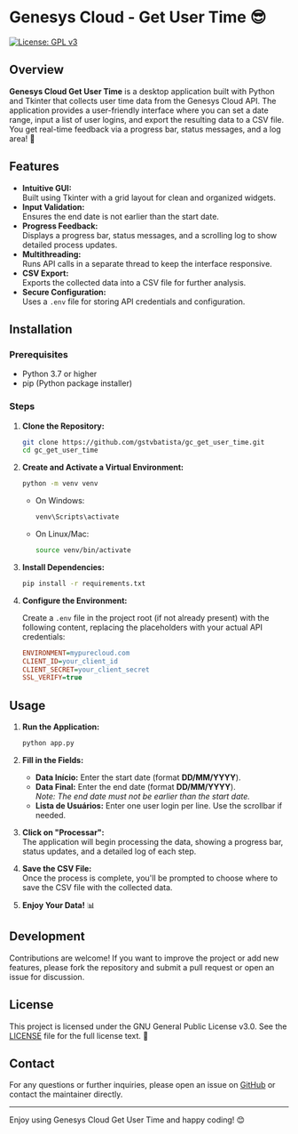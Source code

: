 # Genesys Cloud - Get User Time 😎

[![License: GPL v3](https://img.shields.io/badge/License-GPLv3-blue.svg)](https://www.gnu.org/licenses/gpl-3.0)

## Overview

**Genesys Cloud Get User Time** is a desktop application built with Python and Tkinter that collects user time data from the Genesys Cloud API. The application provides a user-friendly interface where you can set a date range, input a list of user logins, and export the resulting data to a CSV file. You get real-time feedback via a progress bar, status messages, and a log area! 🚀

## Features

- **Intuitive GUI:**  
  Built using Tkinter with a grid layout for clean and organized widgets.
- **Input Validation:**  
  Ensures the end date is not earlier than the start date.
- **Progress Feedback:**  
  Displays a progress bar, status messages, and a scrolling log to show detailed process updates.
- **Multithreading:**  
  Runs API calls in a separate thread to keep the interface responsive.
- **CSV Export:**  
  Exports the collected data into a CSV file for further analysis.
- **Secure Configuration:**  
  Uses a `.env` file for storing API credentials and configuration.

## Installation

### Prerequisites

- Python 3.7 or higher  
- pip (Python package installer)

### Steps

1. **Clone the Repository:**

    ```bash
    git clone https://github.com/gstvbatista/gc_get_user_time.git
    cd gc_get_user_time
    ```

2. **Create and Activate a Virtual Environment:**

    ```bash
    python -m venv venv
    ```
   - On Windows:
     ```bash
     venv\Scripts\activate
     ```
   - On Linux/Mac:
     ```bash
     source venv/bin/activate
     ```

3. **Install Dependencies:**

    ```bash
    pip install -r requirements.txt
    ```

4. **Configure the Environment:**

    Create a `.env` file in the project root (if not already present) with the following content, replacing the placeholders with your actual API credentials:

    ```ini
    ENVIRONMENT=mypurecloud.com
    CLIENT_ID=your_client_id
    CLIENT_SECRET=your_client_secret
    SSL_VERIFY=true
    ```

## Usage

1. **Run the Application:**

    ```bash
    python app.py
    ```

2. **Fill in the Fields:**
   - **Data Início:** Enter the start date (format **DD/MM/YYYY**).
   - **Data Final:** Enter the end date (format **DD/MM/YYYY**).  
     _Note: The end date must not be earlier than the start date._
   - **Lista de Usuários:** Enter one user login per line. Use the scrollbar if needed.

3. **Click on "Processar":**  
   The application will begin processing the data, showing a progress bar, status updates, and a detailed log of each step.

4. **Save the CSV File:**  
   Once the process is complete, you'll be prompted to choose where to save the CSV file with the collected data.

5. **Enjoy Your Data!** 📊

## Development

Contributions are welcome! If you want to improve the project or add new features, please fork the repository and submit a pull request or open an issue for discussion.

## License

This project is licensed under the GNU General Public License v3.0. See the [LICENSE](LICENSE) file for the full license text. 📄

## Contact

For any questions or further inquiries, please open an issue on [GitHub](https://github.com/gstvbatista/gc_get_user_time) or contact the maintainer directly.

---

Enjoy using Genesys Cloud Get User Time and happy coding! 😊
